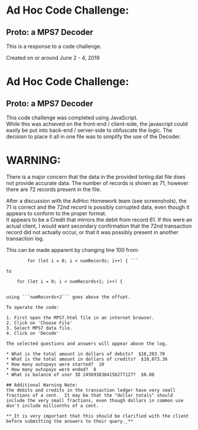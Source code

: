 # Ad Hoc Code Challenge:
## Proto: a MPS7 Decoder

This is a response to a code challenge.

Created on or around June 2 - 4, 2019


# Ad Hoc Code Challenge:
## Proto: a MPS7 Decoder

This code challenge was completed using JavaScript.  
While this was achieved on the front-end / client-side, the javascript could easily be put into back-end / server-side to obfuscate the logic. The decision to place it all in one file was to simplify the use of the Decoder.

# WARNING:
There is a major concern that the data in the provided txnlog.dat file does not provide accurate data.
The number of records is shown as 71, however there are 72 records present in the file.

After a discussion with the AdHoc Homework team (see screenshots), the 71 is correct and the 72nd record is possibly corrupted data, even though it appears to conform to the proper format.  
It appears to be a Credit that mirrors the debit from record 61.
If this were an actual client, I would want secondary confirmation that the 72nd transaction record did not actually occur, or that it was possibly present in another transaction log.

This can be made apparent by changing line 100 from:
```
        for (let i = 0; i < numRecords; i++) { ```

to

```
        for (let i = 0; i < numRecords+1; i++) { 
```

using ```numRecords+2``` goes above the offset.

To operate the code:

1. First open the MPS7.html file in an internet browser.
2. Click on 'Choose File'
3. Select MPS7 data file.
4. Click on 'Decode'

The selected questions and answers will appear above the log.

* What is the total amount in dollars of debits?  $18,203.70
* What is the total amount in dollars of credits?  $10,073.36
* How many autopays were started?  10
* How many autopays were ended?  8
* What is balance of user ID 2456938384156277127?  $0.00

## Additional Warning Note:
the debits and credits in the transaction ledger have very small fractions of a cent.  It may be that the "dollar totals" should include the very small fractions, even though dollars in common use don't include millionths of a cent.

**_It is very important that this should be clarified with the client before submitting the answers to their query._**
